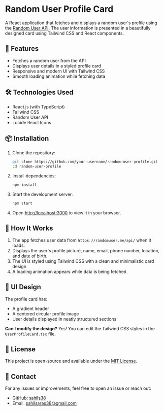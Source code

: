 # Random User Profile Card

A React application that fetches and displays a random user's profile using the [Random User API](https://randomuser.me/). The user information is presented in a beautifully designed card using Tailwind CSS and React components.

## 🚀 Features
- Fetches a random user from the API
- Displays user details in a styled profile card
- Responsive and modern UI with Tailwind CSS
- Smooth loading animation while fetching data



## 🛠️ Technologies Used
- React.js (with TypeScript)
- Tailwind CSS
- Random User API
- Lucide React Icons

## 📦 Installation
1. Clone the repository:
   ```sh
   git clone https://github.com/your-username/random-user-profile.git
   cd random-user-profile
   ```
2. Install dependencies:
   ```sh
   npm install
   ```
3. Start the development server:
   ```sh
   npm start
   ```
4. Open [http://localhost:3000](http://localhost:3000) to view it in your browser.

## 🔄 How It Works
1. The app fetches user data from `https://randomuser.me/api/` when it loads.
2. Displays the user's profile picture, name, email, phone number, location, and date of birth.
3. The UI is styled using Tailwind CSS with a clean and minimalistic card design.
4. A loading animation appears while data is being fetched.

## 🎨 UI Design
The profile card has:
- A gradient header
- A centered circular profile image
- User details displayed in neatly structured sections



**Can I modify the design?**
Yes! You can edit the Tailwind CSS styles in the `UserProfileCard.tsx` file.

## 📄 License
This project is open-source and available under the [MIT License](LICENSE).

## 📩 Contact
For any issues or improvements, feel free to open an issue or reach out:
- GitHub: [sahils38](https://github.com/sahils38)
- Email: sahilsaras38@gmail.com

